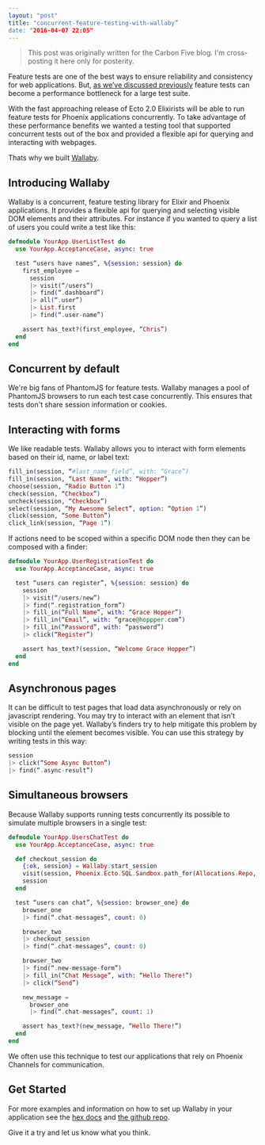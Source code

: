 ```yaml
---
layout: "post"
title: "concurrent-feature-testing-with-wallaby”
date: "2016-04-07 22:05"
---
```


> This post was originally written for the Carbon Five blog. I'm cross-posting
> it here only for posterity.

Feature tests are one of the best ways to ensure reliability and consistency for web applications. But, [as we’ve discussed previously](http://blog.carbonfive.com/2016/03/01/concurrent-acceptance-testing-in-elixir/) feature tests can become a performance bottleneck for a large test suite.

With the fast approaching release of Ecto 2.0 Elixirists will be able to run feature tests for Phoenix applications concurrently. To take advantage of these performance benefits we wanted a testing tool that supported concurrent tests out of the box and provided a flexible api for querying and interacting with webpages.

Thats why we built [Wallaby](https://github.com/keathley/wallaby).

## Introducing Wallaby

Wallaby is a concurrent, feature testing library for Elixir and Phoenix applications. It provides a flexible api for querying and selecting visible DOM elements and their attributes. For instance if you wanted to query a list of users you could write a test like this:

```elixir
defmodule YourApp.UserListTest do
  use YourApp.AcceptanceCase, async: true

  test “users have names”, %{session: session} do
    first_employee =
      session
      |> visit(“/users”)
      |> find(“.dashboard”)
      |> all(“.user”)
      |> List.first
      |> find(“.user-name”)

    assert has_text?(first_employee, “Chris”)
  end
end
```

## Concurrent by default

We're big fans of PhantomJS for feature tests. Wallaby manages a pool of PhantomJS browsers to run each test case concurrently. This ensures that tests don't share session information or cookies.

## Interacting with forms

We like readable tests. Wallaby allows you to interact with form elements based on their id, name, or label text:

```elixir
fill_in(session, “#last_name_field”, with: “Grace”)
fill_in(session, “Last Name”, with: “Hopper”)
choose(session, “Radio Button 1”)
check(session, “Checkbox”)
uncheck(session, “Checkbox”)
select(session, “My Awesome Select”, option: “Option 1”)
click(session, “Some Button”)
click_link(session, “Page 1”)
```

If actions need to be scoped within a specific DOM node then they can be composed with a finder:

```elixir
defmodule YourApp.UserRegistrationTest do
  use YourApp.AcceptanceCase, async: true

  test “users can register”, %{session: session} do
    session
    |> visit(“/users/new”)
    |> find(“.registration_form”)
    |> fill_in(“Full Name”, with: “Grace Hopper”)
    |> fill_in(“Email”, with: “grace@hoppper.com”)
    |> fill_in(“Password”, with: “password”)
    |> click(“Register”)

    assert has_text?(session, “Welcome Grace Hopper”)
  end
end
```

## Asynchronous pages

It can be difficult to test pages that load data asynchronously or rely on javascript rendering. You may try to interact with an element that isn’t visible on the page yet. Wallaby’s finders try to help mitigate this problem by blocking until the element becomes visible. You can use this strategy by writing tests in this way:

```elixir
session
|> click(“Some Async Button”)
|> find(“.async-result”)
```

## Simultaneous browsers

Because Wallaby supports running tests concurrently its possible to simulate multiple browsers in a single test:

```elixir
defmodule YourApp.UsersChatTest do
  use YourApp.AcceptanceCase, async: true

  def checkout_session do
    {:ok, session} = Wallaby.start_session
    visit(session, Phoenix.Ecto.SQL.Sandbox.path_for(Allocations.Repo, self()))
    session
  end

  test “users can chat”, %{session: browser_one} do
    browser_one
    |> find(“.chat-messages”, count: 0)

    browser_two
    |> checkout_session
    |> find(“.chat-messages”, count: 0)

    browser_two
    |> find(“.new-message-form”)
    |> fill_in(“Chat Message”, with: “Hello There!”)
    |> click(“Send”)

    new_message =
      browser_one
      |> find(“.chat-messages”, count: 1)

    assert has_text?(new_message, “Hello There!”)
  end
end
```

We often use this technique to test our applications that rely on Phoenix Channels for communication.

## Get Started

For more examples and information on how to set up Wallaby in your application see the [hex docs](https://hexdocs.pm/wallaby/readme.html) and [the github repo](https://github.com/keathley/wallaby).

Give it a try and let us know what you think.
